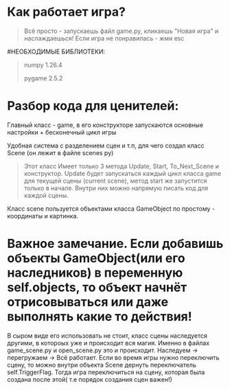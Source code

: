 # Как работает игра?
> Всё просто - запускаешь файл game.py, кликаешь "Новая игра" и наслаждаешься!
Если игра не понравилась - жми esc
>
#НЕОБХОДИМЫЕ БИБЛИОТЕКИ:
>numpy     1.26.4
>
>pygame     2.5.2

# Разбор кода для ценителей:
Главный класс - game, в его конструкторе запускаются основные настройки + бесконечный цикл игры

Удобная система с разделением сцен и т.п, для чего создал класс Scene (он лежит в файле scenes py)
> Этот класс Имеет только 3 метода Update, Start, 
> To_Next_Scene и конструктор. Update будет запускаться 
>каждый цикл класса game для текущей сцены (current
>scene), метод start же запустится только в начале.
>Внутри них можно напрямую писать код для каждой сцены.

Класс scene пользуется объектами класса GameObject по простому - координаты и картинка. 
# Важное замечание. Если добавишь объекты GameObject(или его наследников) в переменную self.objects, то объект начнёт отрисовываться или даже выполнять какие то действия!

В сыром виде его использовать не стоит, класс сцены наследуется другими, в котороых уже и происходит вся магия. Именно в файлах game_scene.py и open_scene.py это и происходит. Наследуем -> перегружаем -> Всё работает. 
Если во время игры нужно переключить сцену, то можно внутри объекта Scene дернуть переключатель self.TriggerFlag. Тогда игра переключиться на сцену, которая была создана после этой( т.е порядок создания сцен важен!)
